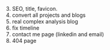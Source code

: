 3. SEO, title, favicon.
5. convert all projects and blogs
6. real complex analysis blog
8. fix timeline
9. contact me page (linkedin and email)
10. 404 page
